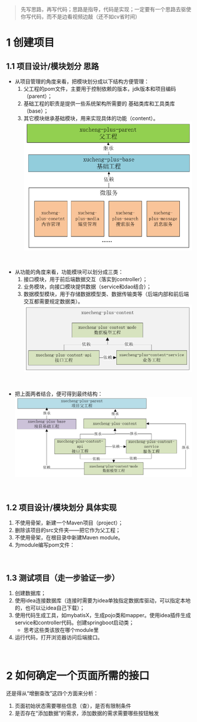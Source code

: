 >先写思路，再写代码；思路是指导，代码是实现；一定要有一个思路去驱使你写代码，而不是边看视频边敲（还不如cv省时间）
# 1 创建项目
## 1.1 项目设计/模块划分 思路
- 从项目管理的角度来看，把模块划分成以下结构方便管理：
  1. 父工程的pom文件，主要用于控制依赖的版本，jdk版本和项目编码（parent）；
  2. 基础工程的职责是提供一些系统架构所需要的 基础类库和工具类库（base）；
  3. 其它模块继承基础模块，用来实现具体的功能（content）。
![image-20220904205226543](./imgs/image-20220904205226543.png)  
<br/>

- 从功能的角度来看，功能模块可以划分成三类：
  1. 接口模块，用于前后端数据交互（落实到controller）；
  2. 业务模块，向接口模块提供数据（service和dao结合）；
  3. 数据模型模块，用于存储数据模型类、数据传输类等（后端内部和前后端交互都需要规定数据类）。
![image-20220906155716590](./imgs/image-20220906155716590.png)  
<br/>

- 把上面两者结合，便可得到最终结构：
![image-20220906164124049](./imgs/image-20220906164124049.png)  
<br/><br/>


## 1.2 项目设计/模块划分 具体实现
1. 不使用骨架，新建一个Maven项目（project）；
2. 删除该项目的src文件夹——把它作为父工程；
3. 不使用骨架，在根目录中新建Maven module。
4. 为module编写pom文件：  
<br/><br/>


## 1.3 测试项目（走一步验证一步）
1. 创建数据库；
2. 使用idea连接数据库（连接时需要为idea单独指定数据库驱动，可以指定本地的，也可以让idea自己下载）；
3. 使用代码生成工具，如mybatisX，生成pojo类和mapper。使用idea插件生成service和controller代码。创建springboot启动类；
   - 思考这些类该放在哪个module里
4. 运行代码，打开浏览器访问后端接口。
<br/><br/><br/>




# 2 如何确定一个页面所需的接口
还是得从“增删查改”这四个方面来分析：
1. 页面初始状态需要哪些信息（查），是否有限制条件
2. 是否存在“添加数据”的需求，添加数据的需求需要哪些按钮触发